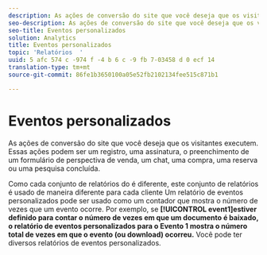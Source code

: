 ```yaml
---
description: As ações de conversão do site que você deseja que os visitantes executem. Essas ações podem ser um registro, uma assinatura, o preenchimento de um formulário de perspectiva de venda, um chat, uma compra, uma reserva ou uma pesquisa concluída.
seo-description: As ações de conversão do site que você deseja que os visitantes executem. Essas ações podem ser um registro, uma assinatura, o preenchimento de um formulário de perspectiva de venda, um chat, uma compra, uma reserva ou uma pesquisa concluída.
seo-title: Eventos personalizados
solution: Analytics
title: Eventos personalizados
topic: 'Relatórios  '
uuid: 5 afc 574 c -974 f -4 b 6 c -9 fb 7-03458 d 0 ecf 14
translation-type: tm+mt
source-git-commit: 86fe1b3650100a05e52fb2102134fee515c871b1

---
```



# Eventos personalizados

As ações de conversão do site que você deseja que os visitantes executem. Essas ações podem ser um registro, uma assinatura, o preenchimento de um formulário de perspectiva de venda, um chat, uma compra, uma reserva ou uma pesquisa concluída.

Como cada conjunto de relatórios do é diferente, este conjunto de relatórios é usado de maneira diferente para cada cliente Um relatório de eventos personalizados pode ser usado como um contador que mostra o número de vezes que um evento ocorre. Por exemplo, se **[!UICONTROL event1]estiver definido para contar o número de vezes em que um documento é baixado, o relatório de eventos personalizados para o Evento 1 mostra o número total de vezes em que o evento (ou download) ocorreu.** Você pode ter diversos relatórios de eventos personalizados.
